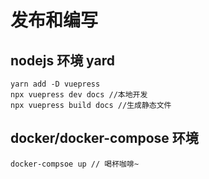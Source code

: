# 发布和编写
## nodejs 环境 yard
    yarn add -D vuepress
    npx vuepress dev docs //本地开发
    npx vuepress build docs //生成静态文件
## docker/docker-compose 环境
    docker-compsoe up // 喝杯咖啡~